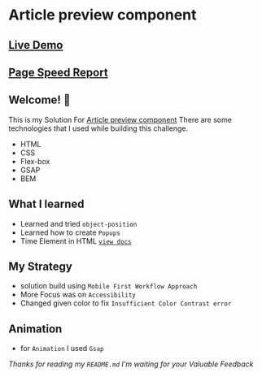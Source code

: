 # Article preview component

## [Live Demo](https://frontend-mentor-solutions-by-ss.netlify.app/newbie/article-preview-component/)
## [Page Speed Report](https://pagespeed.web.dev/analysis/https-frontend-mentor-solutions-by-ss-netlify-app-newbie-article-preview-component/owar930c43?form_factor=mobile)

## Welcome! 👋
This is my Solution For [Article preview component](https://www.frontendmentor.io/challenges/article-preview-component-dYBN_pYFT/hub) There are some technologies that I used while building this challenge.
* HTML
* CSS
* Flex-box
* GSAP
* BEM

## What I learned
* Learned and tried `object-position`
* Learned how to create `Popups`
* Time Element in HTML [`view docs`](https://developer.mozilla.org/en-US/docs/Web/HTML/Element/time)

## My Strategy
* solution build using `Mobile First Workflow Approach`
* More Focus was on `Accessibility`
* Changed given color to fix `Insufficient Color Contrast error`

## Animation

* for `Animation` I used `Gsap`

*Thanks for reading my `README.md` 
I'm waiting for your Valuable Feedback*
